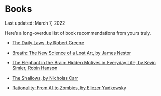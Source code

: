 Books
=====

<div class="center">Last updated: March 7, 2022</div>

Here’s a long-overdue list of book recommendations from yours truly.

- [The Daily Laws, by Robert Greene](https://www.penguinrandomhouse.com/books/673666/the-daily-laws-by-robert-greene/)<br>


- [Breath: The New Science of a Lost Art, by James Nestor](https://www.goodreads.com/en/book/show/48890486-breath)


- [The Elephant in the Brain: Hidden Motives in Everyday Life, by Kevin Simler, Robin Hanson](https://www.goodreads.com/book/show/28820444-the-elephant-in-the-brain)


- [The Shallows, by Nicholas Carr](https://www.nicholascarr.com/?page_id=16)


- [Rationality: From AI to Zombies, by Eliezer Yudkowsky](https://intelligence.org/rationality-ai-zombies/)
